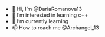 - 👋 Hi, I’m @DariaRomanova13
- 👀 I’m interested in learning c++
- 🌱 I’m currently learning
- 📫 How to reach me @Archangel_13

<!---
DariaRomanova13/DariaRomanova13 is a ✨ special ✨ repository because its `README.md` (this file) appears on your GitHub profile.
You can click the Preview link to take a look at your changes.
--->
